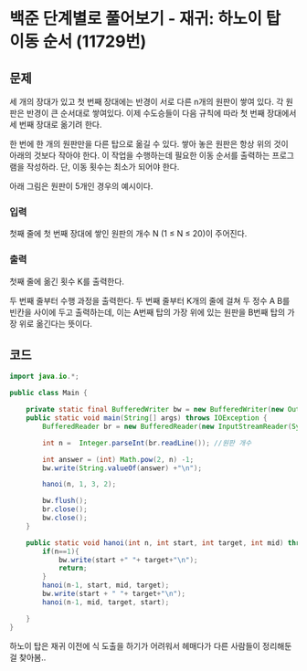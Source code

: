 # 백준 단계별로 풀어보기 - 재귀: 하노이 탑 이동 순서 (11729번)
## 문제
세 개의 장대가 있고 첫 번째 장대에는 반경이 서로 다른 n개의 원판이 쌓여 있다. 각 원판은 반경이 큰 순서대로 쌓여있다. 이제 수도승들이 다음 규칙에 따라 첫 번째 장대에서 세 번째 장대로 옮기려 한다.

한 번에 한 개의 원판만을 다른 탑으로 옮길 수 있다.
쌓아 놓은 원판은 항상 위의 것이 아래의 것보다 작아야 한다.
이 작업을 수행하는데 필요한 이동 순서를 출력하는 프로그램을 작성하라. 단, 이동 횟수는 최소가 되어야 한다.

아래 그림은 원판이 5개인 경우의 예시이다.



### 입력
첫째 줄에 첫 번째 장대에 쌓인 원판의 개수 N (1 ≤ N ≤ 20)이 주어진다.

### 출력
첫째 줄에 옮긴 횟수 K를 출력한다.

두 번째 줄부터 수행 과정을 출력한다. 두 번째 줄부터 K개의 줄에 걸쳐 두 정수 A B를 빈칸을 사이에 두고 출력하는데, 이는 A번째 탑의 가장 위에 있는 원판을 B번째 탑의 가장 위로 옮긴다는 뜻이다.

## 코드

```java
import java.io.*;

public class Main {

    private static final BufferedWriter bw = new BufferedWriter(new OutputStreamWriter(System.out));
    public static void main(String[] args) throws IOException {
        BufferedReader br = new BufferedReader(new InputStreamReader(System.in));

        int n =  Integer.parseInt(br.readLine()); //원판 개수

        int answer = (int) Math.pow(2, n) -1;
        bw.write(String.valueOf(answer) +"\n");

        hanoi(n, 1, 3, 2);

        bw.flush();
        br.close();
        bw.close();
    }

    public static void hanoi(int n, int start, int target, int mid) throws IOException {
        if(n==1){
            bw.write(start +" "+ target+"\n");
            return;
        }
        hanoi(n-1, start, mid, target);
        bw.write(start + " "+ target+"\n");
        hanoi(n-1, mid, target, start);

    }
}
```

하노이 탑은 재귀 이전에 식 도출을 하기가 어려워서 헤매다가 다른 사람들이 정리해둔 걸 찾아봄..

